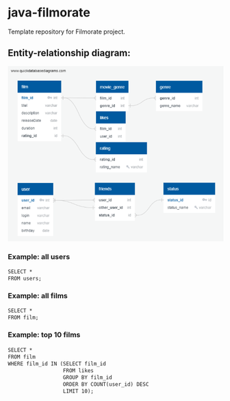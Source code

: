# java-filmorate
Template repository for Filmorate project.

## Entity-relationship diagram:
![pic](QuickDBD-export.png)

### Example: all users
```
SELECT *
FROM users;
```

### Example: all films
```
SELECT *
FROM film;
```

### Example: top 10 films
```
SELECT *
FROM film
WHERE film_id IN (SELECT film_id
                  FROM likes
                  GROUP BY film_id
                  ORDER BY COUNT(user_id) DESC
                  LIMIT 10);
```
